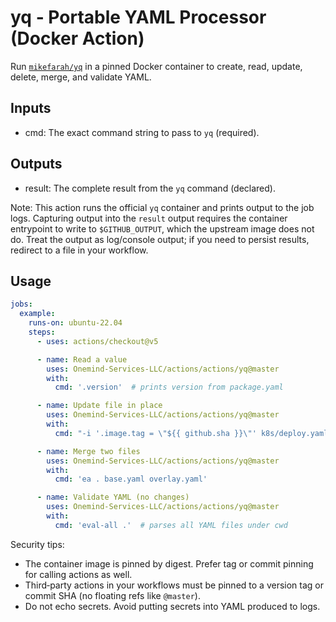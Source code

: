 # yq - Portable YAML Processor (Docker Action)

Run [`mikefarah/yq`](https://github.com/mikefarah/yq) in a pinned Docker container to create, read, update, delete, merge, and validate YAML.

## Inputs

- cmd: The exact command string to pass to `yq` (required).

## Outputs

- result: The complete result from the `yq` command (declared).

Note: This action runs the official `yq` container and prints output to the job logs. Capturing output into the `result` output requires the container entrypoint to write to `$GITHUB_OUTPUT`, which the upstream image does not do. Treat the output as log/console output; if you need to persist results, redirect to a file in your workflow.

## Usage

```yaml
jobs:
  example:
    runs-on: ubuntu-22.04
    steps:
      - uses: actions/checkout@v5

      - name: Read a value
        uses: Onemind-Services-LLC/actions/actions/yq@master
        with:
          cmd: '.version'  # prints version from package.yaml

      - name: Update file in place
        uses: Onemind-Services-LLC/actions/actions/yq@master
        with:
          cmd: "-i '.image.tag = \"${{ github.sha }}\"' k8s/deploy.yaml"

      - name: Merge two files
        uses: Onemind-Services-LLC/actions/actions/yq@master
        with:
          cmd: 'ea . base.yaml overlay.yaml'

      - name: Validate YAML (no changes)
        uses: Onemind-Services-LLC/actions/actions/yq@master
        with:
          cmd: 'eval-all .'  # parses all YAML files under cwd
```

Security tips:
- The container image is pinned by digest. Prefer tag or commit pinning for calling actions as well.
- Third‑party actions in your workflows must be pinned to a version tag or commit SHA (no floating refs like `@master`).
- Do not echo secrets. Avoid putting secrets into YAML produced to logs.
